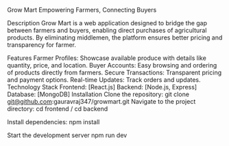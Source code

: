 Grow Mart
Empowering Farmers, Connecting Buyers

Description
Grow Mart is a web application designed to bridge the gap between farmers and buyers, enabling direct purchases of agricultural products. By eliminating middlemen, the platform ensures better pricing and transparency for farmer.

Features
Farmer Profiles: Showcase available produce with details like quantity, price, and location.
Buyer Accounts: Easy browsing and ordering of products directly from farmers.
Secure Transactions: Transparent pricing and payment options.
Real-time Updates: Track orders and updates.
Technology Stack
Frontend: [React.js]
Backend: [Node.js, Express]
Database: [MongoDB]
Installation
Clone the repository:
git clone git@github.com:gauravraj347/growmart.git
Navigate to the project directory:
cd frontend / cd backend

Install dependencies:
npm install

Start the development server
npm run dev
